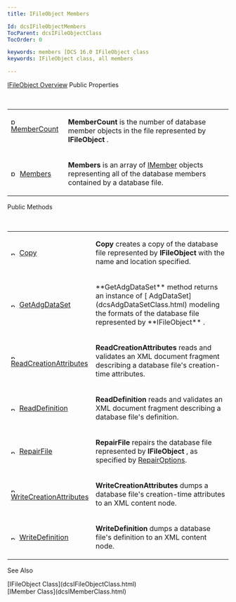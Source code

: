 ```yaml
---
title: IFileObject Members

Id: dcsIFileObjectMembers
TocParent: dcsIFileObjectClass
TocOrder: 0

keywords: members [DCS 16.0 IFileObject class
keywords: IFileObject class, all members

---
```


[IFileObject Overview](dcsIFileObjectClass.html) 
Public Properties

<br />

<table class="dtTABLE" id="table4" x-use-null-cells="x-use-null-cells" style="border-spacing: 0px" cellspacing="0">
          <colgroup span="1">
            <col span="1" style="WIDTH: 20%" />
            <col span="1" style="WIDTH: 70%" />
          </colgroup>
          <tr valign="top">
            <td colspan="1" rowspan="1">

<img height="16" alt="public property" src="../Images/property.bmp" width="16" border="0" /> [MemberCount](dcsIFileObjectClassMemberCountProperty.html)
</td>
            <td colspan="1" rowspan="1">

**MemberCount** is the number of database member objects in the file represented by **IFileObject** .
</td>
          </tr>
          <tr>
            <td colspan="1" rowspan="1">

<img height="16" alt="public property" src="../Images/property.bmp" width="16" border="0" /> [Members](dcsIFileObjectClassMembersProperty.html)
</td>
            <td colspan="1" rowspan="1">

**Members** is an array of [IMember](dcsIMemberClass.html) objects representing all of the database members contained by a database file.
</td>
          </tr>
</table>

Public Methods

<br />

<table class="dtTABLE" id="table3" x-use-null-cells="x-use-null-cells" style="border-spacing: 0px" cellspacing="0">
          <colgroup span="1">
            <col span="1" style="WIDTH: 20%" />
            <col span="1" style="WIDTH: 70%" />
          </colgroup>
          <tr>
            <td colspan="1" rowspan="1" style="height: 47px">

<img alt="public property" src="../Images/PUBLIC%20METHOD.GIF" x-maintain-ratio="TRUE" width="15" height="11" border="0" /> [Copy](dcsIFileObjectClassCopyMethod.html)
</td>
            <td colspan="1" rowspan="1" style="height: 47px">

**Copy** creates a copy of the database file represented by **IFileObject** with the name and location specified.
</td>
          </tr>
          <tr>
            <td colspan="1" rowspan="1">

<img alt="public property" src="../Images/PUBLIC%20METHOD.GIF" x-maintain-ratio="TRUE" width="15" height="11" border="0" /> [GetAdgDataSet](dcsIFileObjectClassGetAdgDataSetMethod.html)

</td> <td colspan="1" rowspan="1"> <p> **GetAdgDataSet** method returns an instance of [ AdgDataSet](dcsAdgDataSetClass.html) modeling the formats of the database file represented by **IFileObject** .
</td>
          </tr>
          <tr>
            <td colspan="1" rowspan="1">

<img height="11" alt="public property" src="../Images/PUBLIC%20METHOD.GIF" width="15" border="0" x-maintain-ratio="TRUE" /> [ReadCreationAttributes](dcsIFileObjectClassReadCreationAttributesMethod.html)
</td>
            <td colspan="1" rowspan="1">

**ReadCreationAttributes** reads and validates an XML document fragment describing a database file's creation-time attributes.
</td>
          </tr>
          <tr>
            <td colspan="1" rowspan="1">

<img height="11" alt="public property" src="../Images/PUBLIC%20METHOD.GIF" width="15" border="0" x-maintain-ratio="TRUE" /> [ReadDefinition](dcsIFileObjectClassReadDefinitionMethod.html)
</td>
            <td colspan="1" rowspan="1">

**ReadDefinition** reads and validates an XML document fragment describing a database file's definition.
</td>
          </tr>
          <tr>
            <td colspan="1" rowspan="1">

<img height="11" alt="public property" src="../Images/PUBLIC%20METHOD.GIF" width="15" border="0" x-maintain-ratio="TRUE" /> [RepairFile](dcsIFileObjectClassRepairFileMethod.html)
</td>
            <td colspan="1" rowspan="1">

**RepairFile** repairs the database file represented by **IFileObject** , as specified by [RepairOptions](dcsRepairOptionsEnumeration.html).
</td>
          </tr>
          <tr>
            <td colspan="1" rowspan="1">

<img height="11" alt="public property" src="../Images/PUBLIC%20METHOD.GIF" width="15" border="0" x-maintain-ratio="TRUE" /> [WriteCreationAttributes](dcsIFileObjectClassWriteCreationAttributesMethod.html)
</td>
            <td colspan="1" rowspan="1">

**WriteCreationAttributes** dumps a database file's creation-time attributes to an XML content node.
</td>
          </tr>
          <tr>
            <td colspan="1" rowspan="1">

<img alt="public property" src="../Images/PUBLIC%20METHOD.GIF" x-maintain-ratio="TRUE" width="15" height="11" border="0" /> [WriteDefinition](dcsIFileObjectClassWriteDefinitionMethod.html)
</td>
            <td colspan="1" rowspan="1">

**WriteDefinition** dumps a database file's definition to an XML content node.
</td>
          </tr>
</table>

See Also

<dl />
      [IFileObject Class](dcsIFileObjectClass.html)
      <br />
      [IMember Class](dcsIMemberClass.html)

